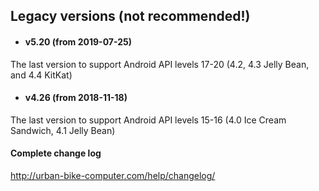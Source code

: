 ##  Legacy versions (not recommended!)

 - #### v5.20 (from 2019-07-25)

The last version to support Android API levels 17-20 (4.2, 4.3 Jelly Bean, and 4.4 KitKat)

 - #### v4.26 (from 2018-11-18)

The last version to support Android API levels 15-16 (4.0 Ice Cream Sandwich, 4.1 Jelly Bean)


#### Complete change log

http://urban-bike-computer.com/help/changelog/
